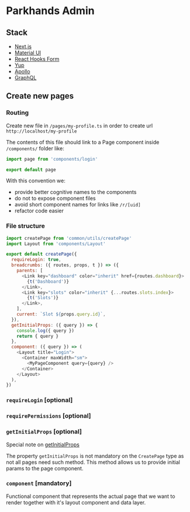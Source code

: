 # Parkhands Admin

## Stack

- [Next.js](https://nextjs.org/)
- [Material UI](https://material-ui.com/)
- [React Hooks Form](https://react-hook-form.com/)
- [Yup](https://github.com/jquense/yup)
- [Apollo](https://www.apollographql.com/)
- [GraphQL](https://github.com/graphql/graphql-js)

## Create new pages

### Routing

Create new file in `/pages/my-profile.ts` in order to create url `http://localhost/my-profile`

The contents of this file should link to a Page component inside `/components/` folder like:

```js
import page from 'components/login'

export default page
```

With this convention we:

- provide better cognitive names to the components
- do not to expose component files
- avoid short component names for links like `/r/[uid]`
- refactor code easier

### File structure

```js
import createPage from 'common/utils/createPage'
import Layout from 'components/Layout'

export default createPage({
  requireLogin: true,
  breadcrumbs: ({ routes, props, t }) => ({
    parents: [
      <Link key="dashboard" color="inherit" href={routes.dashboard}>
        {t('Dashboard')}
      </Link>,
      <Link key="slots" color="inherit" {...routes.slots.index}>
        {t('Slots')}
      </Link>,
    ],
    current: `Slot ${props.query.id}`,
  }),
  getInitialProps: ({ query }) => {
    console.log({ query })
    return { query }
  },
  component: ({ query }) => (
    <Layout title="Login">
      <Container maxWidth="sm">
        <MyPageComponent query={query} />
      </Container>
    </Layout>
  ),
})
```

### `requireLogin` [optional]

### `requirePermissions` [optional]

### `getInitialProps` [optional]

Special note on [getInitialProps](https://nextjs.org/docs/api-reference/data-fetching/getInitialProps)

The property `getInitialProps` is not mandatory on the `CreatePage` type as not all pages need such method. This method allows us to provide initial params to the page component.

### `component` [mandatory]

Functional component that represents the actual page that we want to render together with it's layout component and data layer.
